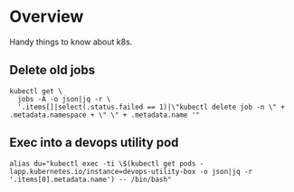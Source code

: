 # Overview

Handy things to know about k8s.

## Delete old jobs

```shell
kubectl get \
  jobs -A -o json|jq -r \
  '.items[]|select(.status.failed == 1)|\"kubectl delete job -n \" + .metadata.namespace + \" \" + .metadata.name '"
```

## Exec into a devops utility pod

```shell
alias du="kubectl exec -ti \$(kubectl get pods -lapp.kubernetes.io/instance=devops-utility-box -o json|jq -r '.items[0].metadata.name') -- /bin/bash"
```
